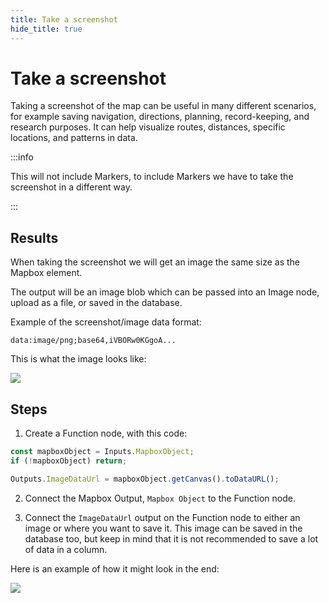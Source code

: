 ```yaml
---
title: Take a screenshot
hide_title: true
---
```


# Take a screenshot

Taking a screenshot of the map can be useful in many different scenarios,
for example saving navigation, directions, planning, record-keeping, and research purposes.
It can help visualize routes, distances, specific locations, and patterns in data.

:::info

This will not include Markers, to include Markers we have to take the screenshot in a different way.

:::

## Results

When taking the screenshot we will get an image the same size as the Mapbox element.

The output will be an image blob which can be passed into an Image node, upload as a file, or saved in the database.

Example of the screenshot/image data format:
```
data:image/png;base64,iVBORw0KGgoA...
``` 

This is what the image looks like:

<div className="ndl-image-with-background">

![](/library/modules/mapbox/guides/screenshot/map-screenshot.png)

</div>

## Steps

1. Create a Function node, with this code:
```js
const mapboxObject = Inputs.MapboxObject;
if (!mapboxObject) return;

Outputs.ImageDataUrl = mapboxObject.getCanvas().toDataURL();
```

2. Connect the Mapbox Output, `Mapbox Object` to the Function node.

3. Connect the `ImageDataUrl` output on the Function node to either an image or where you want to save it.
This image can be saved in the database too, but keep in mind that it is not recommended to save a lot of data in a column.

Here is an example of how it might look in the end:

<div className="ndl-image-with-background">

![](/library/modules/mapbox/guides/screenshot/nodeGraph.png)

</div>
